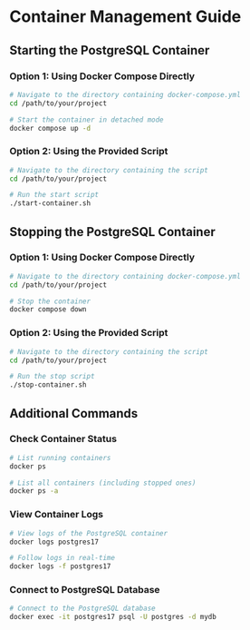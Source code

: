 # Container Management Guide

## Starting the PostgreSQL Container

### Option 1: Using Docker Compose Directly
```bash
# Navigate to the directory containing docker-compose.yml
cd /path/to/your/project

# Start the container in detached mode
docker compose up -d
```

### Option 2: Using the Provided Script
```bash
# Navigate to the directory containing the script
cd /path/to/your/project

# Run the start script
./start-container.sh
```

## Stopping the PostgreSQL Container

### Option 1: Using Docker Compose Directly
```bash
# Navigate to the directory containing docker-compose.yml
cd /path/to/your/project

# Stop the container
docker compose down
```

### Option 2: Using the Provided Script
```bash
# Navigate to the directory containing the script
cd /path/to/your/project

# Run the stop script
./stop-container.sh
```

## Additional Commands

### Check Container Status
```bash
# List running containers
docker ps

# List all containers (including stopped ones)
docker ps -a
```

### View Container Logs
```bash
# View logs of the PostgreSQL container
docker logs postgres17

# Follow logs in real-time
docker logs -f postgres17
```

### Connect to PostgreSQL Database
```bash
# Connect to the PostgreSQL database
docker exec -it postgres17 psql -U postgres -d mydb
``` 